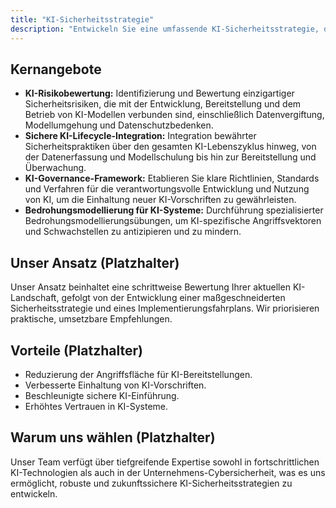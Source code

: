 ```yaml
---
title: "KI-Sicherheitsstrategie"
description: "Entwickeln Sie eine umfassende KI-Sicherheitsstrategie, die auf die KI-Einführungsreise Ihres Unternehmens abgestimmt ist."
---
```


## Kernangebote

*   **KI-Risikobewertung:** Identifizierung und Bewertung einzigartiger Sicherheitsrisiken, die mit der Entwicklung, Bereitstellung und dem Betrieb von KI-Modellen verbunden sind, einschließlich Datenvergiftung, Modellumgehung und Datenschutzbedenken.
*   **Sichere KI-Lifecycle-Integration:** Integration bewährter Sicherheitspraktiken über den gesamten KI-Lebenszyklus hinweg, von der Datenerfassung und Modellschulung bis hin zur Bereitstellung und Überwachung.
*   **KI-Governance-Framework:** Etablieren Sie klare Richtlinien, Standards und Verfahren für die verantwortungsvolle Entwicklung und Nutzung von KI, um die Einhaltung neuer KI-Vorschriften zu gewährleisten.
*   **Bedrohungsmodellierung für KI-Systeme:** Durchführung spezialisierter Bedrohungsmodellierungsübungen, um KI-spezifische Angriffsvektoren und Schwachstellen zu antizipieren und zu mindern.

## Unser Ansatz (Platzhalter)
Unser Ansatz beinhaltet eine schrittweise Bewertung Ihrer aktuellen KI-Landschaft, gefolgt von der Entwicklung einer maßgeschneiderten Sicherheitsstrategie und eines Implementierungsfahrplans. Wir priorisieren praktische, umsetzbare Empfehlungen.

## Vorteile (Platzhalter)
*   Reduzierung der Angriffsfläche für KI-Bereitstellungen.
*   Verbesserte Einhaltung von KI-Vorschriften.
*   Beschleunigte sichere KI-Einführung.
*   Erhöhtes Vertrauen in KI-Systeme.

## Warum uns wählen (Platzhalter)
Unser Team verfügt über tiefgreifende Expertise sowohl in fortschrittlichen KI-Technologien als auch in der Unternehmens-Cybersicherheit, was es uns ermöglicht, robuste und zukunftssichere KI-Sicherheitsstrategien zu entwickeln.
